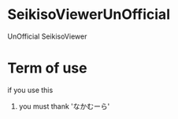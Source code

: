# SeikisoViewerUnOfficial
UnOfficial SeikisoViewer

# Term of use
if you use this
1. you must thank 'なかむーら'
